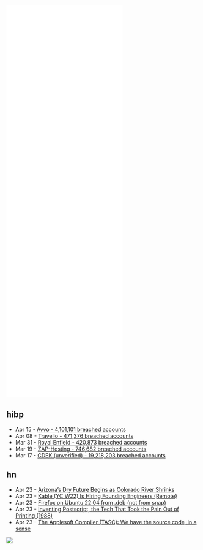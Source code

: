 ![Metrics](https://raw.githubusercontent.com/phixion/phixion/master/metrics.svg)

## hibp

<!--
for https://github.com/phixion/phixion/blob/main/.github/workflows/feeds.yml
-->
<!--START_SECTION:haveibeenpwnd-->
- Apr 15 - [Avvo - 4,101,101 breached accounts](https://haveibeenpwned.com/PwnedWebsites#Avvo)
- Apr 08 - [Travelio - 471,376 breached accounts](https://haveibeenpwned.com/PwnedWebsites#Travelio)
- Mar 31 - [Royal Enfield - 420,873 breached accounts](https://haveibeenpwned.com/PwnedWebsites#RoyalEnfield)
- Mar 19 - [ZAP-Hosting - 746,682 breached accounts](https://haveibeenpwned.com/PwnedWebsites#ZAPHosting)
- Mar 17 - [CDEK (unverified) - 19,218,203 breached accounts](https://haveibeenpwned.com/PwnedWebsites#CDEK)
<!--END_SECTION:haveibeenpwnd-->

## hn

<!--
for https://github.com/phixion/phixion/blob/main/.github/workflows/feeds.yml
-->
<!--START_SECTION:hn-->
- Apr 23 - [Arizona’s Dry Future Begins as Colorado River Shrinks](https://www.wsj.com/articles/arizonas-dry-future-begins-as-colorado-river-shrinks-11650718801)
- Apr 23 - [Kable (YC W22) Is Hiring Founding Engineers (Remote)](https://www.ycombinator.com/companies/kable/jobs/h3wKq6F-founding-backend-software-engineer)
- Apr 23 - [Firefox on Ubuntu 22.04 from .deb (not from snap)](https://balintreczey.hu/blog/firefox-on-ubuntu-22-04-from-deb-not-from-snap/)
- Apr 23 - [Inventing Postscript, the Tech That Took the Pain Out of Printing (1988)](https://spectrum.ieee.org/adobe-postscript)
- Apr 23 - [The Applesoft Compiler (TASC): We have the source code, in a sense](https://devblogs.microsoft.com/oldnewthing/20220419-00/?p=106496)
<!--END_SECTION:hn-->

<!--
for https://yhype.me
-->
![](https://hit.yhype.me/github/profile?user_id=13013670)

